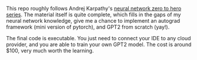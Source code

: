 This repo roughly follows Andrej Karpathy's [neural network zero to hero series](https://youtube.com/playlist?list=PLAqhIrjkxbuWI23v9cThsA9GvCAUhRvKZ&si=haqXaaXTgBLmKSLX).
The material itself is quite complete, which fills in the gaps of my neural network knowledge, give me a chance to implement an autograd framework (mini version of pytorch), and GPT2 from scratch (yay!). 

The final code is executable. You just need to connect your IDE to any cloud provider, and you are able to train your own GPT2 model. The cost is around $100, very much worth the learning. 
